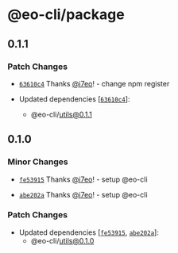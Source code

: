 # @eo-cli/package

## 0.1.1

### Patch Changes

- [`63610c4`](https://github.com/eopol/eo-cli/commit/63610c4d331b29d381734f488bbf129134eb8277) Thanks [@i7eo](https://github.com/i7eo)! - change npm register

- Updated dependencies [[`63610c4`](https://github.com/eopol/eo-cli/commit/63610c4d331b29d381734f488bbf129134eb8277)]:
  - @eo-cli/utils@0.1.1

## 0.1.0

### Minor Changes

- [`fe53915`](https://github.com/eopol/eo-cli/commit/fe539159d19fd32a312fe41dd69fd07e2353ad87) Thanks [@i7eo](https://github.com/i7eo)! - setup @eo-cli

- [`abe202a`](https://github.com/eopol/eo-cli/commit/abe202a0efaf5330d1eccbe77fb2e8fe2b7cdf12) Thanks [@i7eo](https://github.com/i7eo)! - setup @eo-cli

### Patch Changes

- Updated dependencies [[`fe53915`](https://github.com/eopol/eo-cli/commit/fe539159d19fd32a312fe41dd69fd07e2353ad87), [`abe202a`](https://github.com/eopol/eo-cli/commit/abe202a0efaf5330d1eccbe77fb2e8fe2b7cdf12)]:
  - @eo-cli/utils@0.1.0
